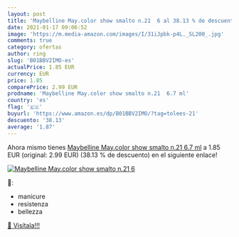 ```yaml
---
layout: post
title: 'Maybelline May.color show smalto n.21  6 al 38.13 % de descuento'
date: 2021-01-17 09:06:52
image: 'https://m.media-amazon.com/images/I/31iJpbk-p4L._SL200_.jpg'
comments: true
category: ofertas
author: ring
slug: 'B01BBV2IMO-es'
actualPrice: 1.85 EUR
currency: EUR
price: 1.85
comparePrice: 2.99 EUR
prodname: 'Maybelline May.color show smalto n.21  6.7 ml'
country: 'es'
flag: '🇪🇸'
buyurl: 'https://www.amazon.es/dp/B01BBV2IMO/?tag=tolees-21'
descuento: '38.13'
average: '1.87'
---
```


Ahora mismo tienes [Maybelline May.color show smalto n.21  6.7 ml](https://www.amazon.es/dp/B01BBV2IMO/?tag=tolees-21) a 1.85 EUR (original: 2.99 EUR) (38.13 %  de descuento) en el siguiente enlace!

[![Maybelline May.color show smalto n.21  6](https://m.media-amazon.com/images/I/31iJpbk-p4L._SL200_.jpg)](https://www.amazon.es/dp/B01BBV2IMO/?tag=tolees-21)

🔎:

- manicure
- resistenza
- bellezza

[🛒 Visítala!!!](https://www.amazon.es/dp/B01BBV2IMO/?tag=tolees-21)

